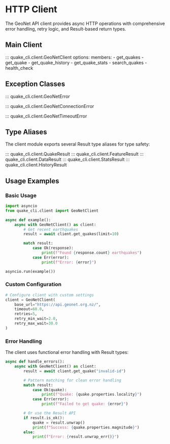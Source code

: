 # HTTP Client

The GeoNet API client provides async HTTP operations with comprehensive error handling, retry logic, and Result-based return types.

## Main Client

::: quake_cli.client.GeoNetClient
    options:
      members:
        - get_quakes
        - get_quake
        - get_quake_history
        - get_quake_stats
        - search_quakes
        - health_check

## Exception Classes

::: quake_cli.client.GeoNetError

::: quake_cli.client.GeoNetConnectionError

::: quake_cli.client.GeoNetTimeoutError

## Type Aliases

The client module exports several Result type aliases for type safety:

::: quake_cli.client.QuakeResult
::: quake_cli.client.FeatureResult
::: quake_cli.client.DataResult
::: quake_cli.client.StatsResult
::: quake_cli.client.HistoryResult

## Usage Examples

### Basic Usage

```python
import asyncio
from quake_cli.client import GeoNetClient

async def example():
    async with GeoNetClient() as client:
        # Get recent earthquakes
        result = await client.get_quakes(limit=10)

        match result:
            case Ok(response):
                print(f"Found {response.count} earthquakes")
            case Err(error):
                print(f"Error: {error}")

asyncio.run(example())
```

### Custom Configuration

```python
# Configure client with custom settings
client = GeoNetClient(
    base_url="https://api.geonet.org.nz/",
    timeout=60.0,
    retries=5,
    retry_min_wait=2.0,
    retry_max_wait=30.0
)
```

### Error Handling

The client uses functional error handling with Result types:

```python
async def handle_errors():
    async with GeoNetClient() as client:
        result = await client.get_quake("invalid-id")

        # Pattern matching for clean error handling
        match result:
            case Ok(quake):
                print(f"Quake: {quake.properties.locality}")
            case Err(error):
                print(f"Failed to get quake: {error}")

        # Or use the Result API
        if result.is_ok():
            quake = result.unwrap()
            print(f"Success: {quake.properties.magnitude}")
        else:
            print(f"Error: {result.unwrap_err()}")
```